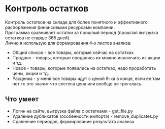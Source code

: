 # Контроль остатков

Контроль остатков на складе для более понятного и эффективного
распоряжения финансовыми ресурсами компании.<br>
Программа сравнивает остатки за прошлый период (прошлая выгрузка остатков не старше 365 дней).<br>
Лично я использую для формирования 4-х листов анализа:
- Общий список - все товары, которые сейчас на остатках
- Продано - товары, которые продались их можно исключить из акции и тд.
- Новое - товары, которые появились на остатках, надо проработать цены, акции и тд.
- Расценка - у меня все товары идут с ценой 9-ка в конце, если ее там нет
то это значит что слетела цена или вообще не трогалась.

## Что умеет

- Логин на сайте, выгрузка файла с остатками - get_file.py
- Удаление дубликатов (особенности импорта) - remove_duplicates.py
- Сравнение периодов, формирование результата анализа